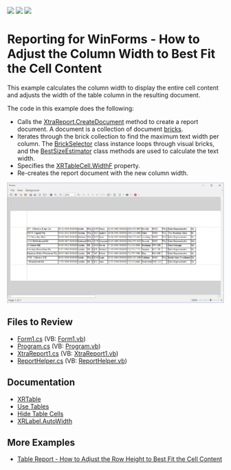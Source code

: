 <!-- default badges list -->
![](https://img.shields.io/endpoint?url=https://codecentral.devexpress.com/api/v1/VersionRange/128605372/23.1.1%2B)
[![](https://img.shields.io/badge/Open_in_DevExpress_Support_Center-FF7200?style=flat-square&logo=DevExpress&logoColor=white)](https://supportcenter.devexpress.com/ticket/details/T246953)
[![](https://img.shields.io/badge/📖_How_to_use_DevExpress_Examples-e9f6fc?style=flat-square)](https://docs.devexpress.com/GeneralInformation/403183)
<!-- default badges end -->
# Reporting for WinForms - How to Adjust the Column Width to Best Fit the Cell Content

This example calculates the column width to display the entire cell content and adjusts the width of the table column in the resulting document.

The code in this example does the following:

- Calls the [XtraReport.CreateDocument](https://docs.devexpress.com/XtraReports/DevExpress.XtraReports.UI.XtraReport.CreateDocument) method to create a report document. A document is a collection of document [bricks](https://docs.devexpress.com/WindowsForms/88/Controls-and-Libraries/Printing-Exporting/Concepts/Basic-Terms/Bricks).
- Iterates through the brick collection to find the maximum text width per column. The [BrickSelector](https://docs.devexpress.com/CoreLibraries/DevExpress.XtraPrinting.BrickSelector) class instance loops through visual bricks, and the [BestSizeEstimator](https://docs.devexpress.com/XtraReports/DevExpress.XtraReports.UI.BestSizeEstimator) class methods are used to calculate the text width. 
- Specifies the [XRTableCell.WidthF](https://docs.devexpress.com/XtraReports/DevExpress.XtraReports.UI.XRTableCell.WidthF) property.
- Re-creates the report document with the new column width.

![Report with Adjusted Column Width to Best Fit Contents](Images/screenshot.png)

## Files to Review

* [Form1.cs](./CS/Form1.cs) (VB: [Form1.vb](./VB/Form1.vb))
* [Program.cs](./CS/Program.cs) (VB: [Program.vb](./VB/Program.vb))
* [XtraReport1.cs](./CS/Report/XtraReport1.cs) (VB: [XtraReport1.vb](./VB/Report/XtraReport1.vb))
* [ReportHelper.cs](./CS/ReportHelper/ReportHelper.cs) (VB: [ReportHelper.vb](./VB/ReportHelper/ReportHelper.vb))

## Documentation

- [XRTable](https://docs.devexpress.com/XtraReports/DevExpress.XtraReports.UI.XRTable)
- [Use Tables](https://docs.devexpress.com/XtraReports/9741/detailed-guide-to-devexpress-reporting/use-report-controls/use-tables)
- [Hide Table Cells](https://docs.devexpress.com/XtraReports/120028/detailed-guide-to-devexpress-reporting/use-report-controls/use-tables/hide-table-cells)
- [XRLabel.AutoWidth](https://docs.devexpress.com/XtraReports/DevExpress.XtraReports.UI.XRLabel.AutoWidth)


## More Examples

- [Table Report - How to Adjust the Row Height to Best Fit the Cell Content](https://github.com/DevExpress-Examples/reporting-winforms-best-fit-table-row-height)


